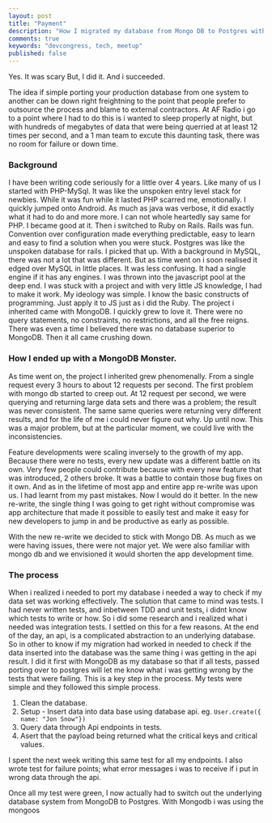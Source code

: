 ```yaml
---
layout: post
title: "Payment"
description: "How I migrated my database from Mongo DB to Postgres with zero down time"
comments: true
keywords: "devcongress, tech, meetup"
published: false
---
```


Yes.
It was scary
But, I did it. 
And i succeeded.

The idea if simple porting your production database from one system to another can be down right freightning to the point that people prefer to outsource the process and blame to external contractors. At AF Radio i go to a point where I had to do this is i wanted to sleep properly at night, but with hundreds of megabytes of data that were being querried at at least 12 times per second, and a 1 man team to excute this daunting task, there was no room for failure or down time. 

### Background

I have been writing code seriously for a little over 4 years. Like many of us I started with PHP-MySql. It was like the unspoken entry level stack for newbies. While it was fun while it lasted PHP scarred me, emotionally. I quickly jumped onto Android. As much as java was verbose, it did exactly what it had to do and more more. I can not whole heartedly say same for PHP. I became good at it. Then i switched to Ruby on Rails. Rails was fun. Convention over configuration made everything predictable, easy to learn and easy to find a solution when you were stuck. Postgres was like the unspoken database for rails. I picked that up. With a background in MySQL, there was not a lot that was different. But as time went on i soon realised it edged over MySQL in little places. It was less confusing. It had a single engine if it has any engines. I was thrown into the javascript pool at the deep end. I was stuck with a project and with very little JS knowledge, I had to make it work. My ideology was simple. I know the basic constructs of programming. Just apply it to JS just as i did the Ruby. The project i inherited came with MongoDB. I quickly grew to love it. There were no query statements, no constraints, no restrictions, and all the free reigns. There was even a time I believed there was no database superior to MongoDB. Then it all came crushing down. 

### How I ended up with a MongoDB Monster.

As time went on, the project I inherited grew phenomenally. From a single request every 3 hours to about 12 requests per second. The first problem with mongo db started to creep out. At 12 request per second, we were querying and returning large data sets and there was a problem; the result was never consistent. The same same queries were returning very different results, and for the life of me i could never figure out why. Up until now. This was a major problem, but at the particular moment, we could live with the inconsistencies. 

Feature developments were scaling inversely to the growth of my app. Because there were no tests, every new update was a different battle on its own. Very few people could contribute because with every new feature that was introduced, 2 others broke. It was a battle to contain those bug fixes on it own. And as in the lifetime of most app and entire app re-write was upon us. I had learnt from my past mistakes. Now I would do it better. In the new re-write, the single thing I was going to get right without compromise was app architecture that made it possible to easily test and make it easy for new developers to jump in and be productive as early as possible. 

With the new re-write we decided to stick with Mongo DB. As much as we were having issues, there were not major yet. We were also familiar with mongo db and we envisioned it would shorten the app development time.

### The process

When i realized i needed to port my database i needed a way to check if my data set was working effectively. The solution that came to mind was tests. I had never written tests, and inbetween TDD and unit tests, i didnt know which tests to write or how. So i did some research and i realized what i needed was integration tests. I settled on this for a few reasons. At the end of the day, an api, is a complicated abstraction to an underlying database. So in other to know if my migration had worked in needed to check if the data inserted into the database was the same thing i was getting in the api result. I did it first with MongoDB as my database so that if all tests, passed porting over to postgres will let me know what i was getting wrong by the tests that were failing. This is a key step in the process. My tests were simple and they followed this simple process. 

1. Clean the database. 
2. Setup - Insert data into data base using database api. eg. `User.create({ name: "Jon Snow"})`
3. Query data through Api endpoints in tests.
4. Asert that the payload being returned what the critical keys and critical values. 

I spent the next week writing this same test for all my endpoints. I also wrote test for failure points; what error messages i was to receive if i put in wrong data through the api. 

Once all my test were green, I now actually had to switch out the underlying database system from MongoDB to Postgres. With Mongodb i was using the mongoos